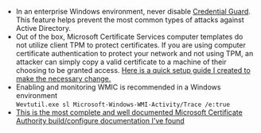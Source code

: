 - In an enterprise Windows environment, never disable [Credential Guard](https://learn.microsoft.com/en-us/windows/security/identity-protection/credential-guard/credential-guard-manage).  This feature helps prevent the most common types of attacks against Active Directory.  
- Out of the box, Microsoft Certificate Services computer templates do not utilize client TPM to protect certificates.  If you are using computer certificate authentication to protect your network and not using TPM, an attacker can simply copy a valid certificate to a machine of their choosing to be granted access. [Here is a quick setup guide I created to make the necessary change.](https://github.com/Xorlent/Cybersec-Links/blob/main/Configuring-TPM-Certs.md)  
- Enabling and monitoring WMIC is recommended in a Windows environment  
```Wevtutil.exe sl Microsoft-Windows-WMI-Activity/Trace /e:true```  
- [This is the most complete and well documented Microsoft Certificate Authority build/configure documentation I've found](https://mjcb.io/blog/2020/03/09/certificate-authority-windows-server-2019/)  
